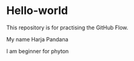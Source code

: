 # Hello-world
This repository is for practising the GitHub Flow.

My name Harja Pandana

I am beginner for phyton
